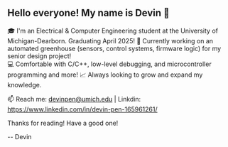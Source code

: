 ## Hello everyone! My name is Devin 👋

🎓 I'm an Electrical & Computer Engineering student at the University of Michigan-Dearborn. Graduating April 2025!
🌱 Currently working on an automated greenhouse (sensors, control systems, firmware logic) for my senior design project!  
💻 Comfortable with C/C++, low-level debugging, and microcontroller programming and more!
📈 Always looking to grow and expand my knowledge.

📫 Reach me: devinpen@umich.edu | Linkdin: https://www.linkedin.com/in/devin-pen-165961261/ 

Thanks for reading! Have a good one!

-- Devin

